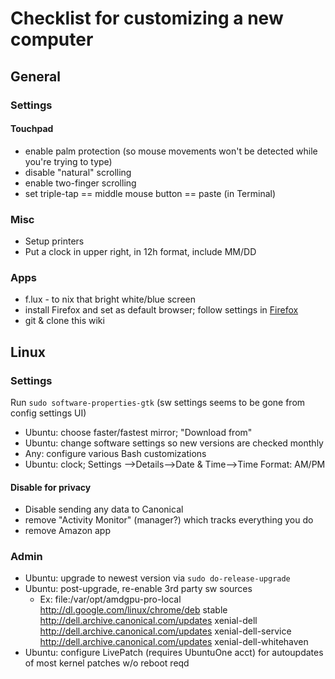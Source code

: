 Checklist for customizing a new computer
========================================

General
---------
### Settings


#### Touchpad
- enable palm protection (so mouse movements won't be detected while you're trying to type)
- disable "natural" scrolling
- enable two-finger scrolling
- set triple-tap == middle mouse button == paste (in Terminal)


### Misc
- Setup printers
- Put a clock in upper right, in 12h format, include MM/DD


### Apps
- f.lux - to nix that bright white/blue screen
- install Firefox and set as default browser; follow settings in [Firefox](Applications/firefox.md)
- git & clone this wiki




Linux
------

### Settings
Run ```sudo software-properties-gtk```  (sw settings seems to be gone from config settings UI)
- Ubuntu: choose faster/fastest mirror;  "Download from"
- Ubuntu: change software settings so new versions are checked monthly
- Any: configure various Bash customizations
- Ubuntu: clock; Settings -->Details-->Date & Time-->Time Format: AM/PM

#### Disable for privacy
- Disable sending any data to Canonical
- remove "Activity Monitor" (manager?) which tracks everything you do
- remove Amazon app

### Admin
- Ubuntu: upgrade to newest version via ```sudo do-release-upgrade ```
- Ubuntu: post-upgrade, re-enable 3rd party sw sources
  - Ex: file:/var/opt/amdgpu-pro-local 
http://dl.google.com/linux/chrome/deb stable                                                                                                                      
http://dell.archive.canonical.com/updates xenial-dell                                                                                                          
http://dell.archive.canonical.com/updates xenial-dell-service                                                                                                   
http://dell.archive.canonical.com/updates xenial-dell-whitehaven                                                                                               
- Ubuntu: configure LivePatch (requires UbuntuOne acct) for autoupdates of most kernel patches w/o reboot reqd



